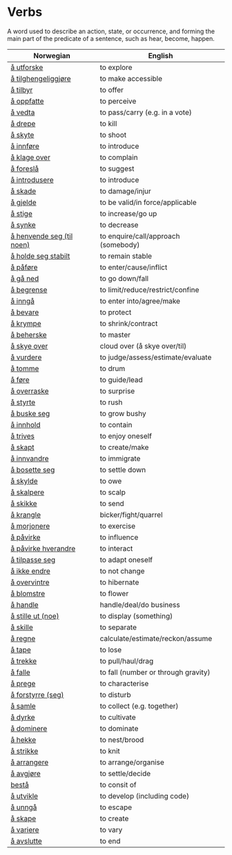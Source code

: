 # Verbs

A word used to describe an action, state, or occurrence, and forming the main part of the predicate of a sentence, such as hear, become, happen.

| Norwegian | English |
| --- | --- |
| [å utforske](https://www.ordnett.no/search?language=no&phrase=å%20utforske) | to explore |
| [å tilghengeliggjøre](https://www.ordnett.no/search?language=no&phrase=å%20tilghengeliggjøre) | to make accessible |
| [å tilbyr](https://www.ordnett.no/search?language=no&phrase=å%20tilbyr) | to offer |
| [å oppfatte](https://www.ordnett.no/search?language=no&phrase=å%20oppfatte) | to perceive |
| [å vedta](https://www.ordnett.no/search?language=no&phrase=å%20vedta) | to pass/carry (e.g. in a vote) |
| [å drepe](https://www.ordnett.no/search?language=no&phrase=å%20drepe) | to kill |
| [å skyte](https://www.ordnett.no/search?language=no&phrase=å%20skyte) | to shoot |
| [å innføre](https://www.ordnett.no/search?language=no&phrase=å%20innføre) | to introduce |
| [å klage over](https://www.ordnett.no/search?language=no&phrase=å%20klage%20over) | to complain |
| [å foreslå](https://www.ordnett.no/search?language=no&phrase=å%20foreslå) | to suggest |
| [å introdusere](https://www.ordnett.no/search?language=no&phrase=å%20introdusere) | to introduce |
| [å skade](https://www.ordnett.no/search?language=no&phrase=å%20skade) | to damage/injur |
| [å gjelde](https://www.ordnett.no/search?language=no&phrase=å%20gjelde) | to be valid/in force/applicable |
| [å stige](https://www.ordnett.no/search?language=no&phrase=å%20stige) | to increase/go up |
| [å synke](https://www.ordnett.no/search?language=no&phrase=å%20synke) | to decrease |
| [å henvende seg (til noen)](https://www.ordnett.no/search?language=no&phrase=å%20henvende%20seg%20(til%20noen)) | to enquire/call/approach (somebody) |
| [å holde seg stabilt](https://www.ordnett.no/search?language=no&phrase=å%20holde%20seg%20stabilt) | to remain stable |
| [å påføre](https://www.ordnett.no/search?language=no&phrase=å%20påføre) | to enter/cause/inflict |
| [å gå ned](https://www.ordnett.no/search?language=no&phrase=å%20gå%20ned) | to go down/fall |
| [å begrense](https://www.ordnett.no/search?language=no&phrase=å%20begrense) | to limit/reduce/restrict/confine |
| [å inngå](https://www.ordnett.no/search?language=no&phrase=å%20inngå) | to enter into/agree/make |
| [å bevare](https://www.ordnett.no/search?language=no&phrase=å%20bevare) | to protect |
| [å krympe](https://www.ordnett.no/search?language=no&phrase=å%20krympe) | to shrink/contract |
| [å beherske](https://www.ordnett.no/search?language=no&phrase=å%20beherske) | to master |
| [å skye over](https://www.ordnett.no/search?language=no&phrase=å%20skye%20over) | cloud over (å skye over/til) |
| [å vurdere](https://www.ordnett.no/search?language=no&phrase=å%20vurdere) | to judge/assess/estimate/evaluate |
| [å tomme](https://www.ordnett.no/search?language=no&phrase=å%20tomme) | to drum |
| [å føre](https://www.ordnett.no/search?language=no&phrase=å%20føre) | to guide/lead |
| [å overraske](https://www.ordnett.no/search?language=no&phrase=å%20overraske) | to surprise |
| [å styrte](https://www.ordnett.no/search?language=no&phrase=å%20styrte) | to rush |
| [å buske seg](https://www.ordnett.no/search?language=no&phrase=å%20buske%20seg) | to grow bushy |
| [å innhold](https://www.ordnett.no/search?language=no&phrase=å%20innhold) | to contain |
| [å trives](https://www.ordnett.no/search?language=no&phrase=å%20trives) | to enjoy oneself |
| [å skapt](https://www.ordnett.no/search?language=no&phrase=å%20skapt) | to create/make |
| [å innvandre](https://www.ordnett.no/search?language=no&phrase=å%20innvandre) | to immigrate |
| [å bosette seg](https://www.ordnett.no/search?language=no&phrase=å%20bosette%20seg) | to settle down |
| [å skylde](https://www.ordnett.no/search?language=no&phrase=å%20skylde) | to owe |
| [å skalpere](https://www.ordnett.no/search?language=no&phrase=å%20skalpere) | to scalp |
| [å skikke](https://www.ordnett.no/search?language=no&phrase=å%20skikke) | to send |
| [å krangle](https://www.ordnett.no/search?language=no&phrase=å%20krangle) | bicker/fight/quarrel |
| [å morjonere](https://www.ordnett.no/search?language=no&phrase=å%20morjonere) | to exercise |
| [å påvirke](https://www.ordnett.no/search?language=no&phrase=å%20påvirke) | to influence |
| [å påvirke hverandre](https://www.ordnett.no/search?language=no&phrase=å%20påvirke%20hverandre) | to interact |
| [å tilpasse seg](https://www.ordnett.no/search?language=no&phrase=å%20tilpasse%20seg) | to adapt oneself |
| [å ikke endre](https://www.ordnett.no/search?language=no&phrase=å%20ikke%20endre) | to not change |
| [å overvintre](https://www.ordnett.no/search?language=no&phrase=å%20overvintre) | to hibernate |
| [å blomstre](https://www.ordnett.no/search?language=no&phrase=å%20blomstre) | to flower |
| [å handle](https://www.ordnett.no/search?language=no&phrase=å%20handle) | handle/deal/do business |
| [å stille ut (noe)](https://www.ordnett.no/search?language=no&phrase=å%20stille%20ut%20(noe)) | to display (something) |
| [å skille](https://www.ordnett.no/search?language=no&phrase=å%20skille) | to separate |
| [å regne](https://www.ordnett.no/search?language=no&phrase=å%20regne) | calculate/estimate/reckon/assume |
| [å tape](https://www.ordnett.no/search?language=no&phrase=å%20tape) | to lose |
| [å trekke](https://www.ordnett.no/search?language=no&phrase=å%20trekke) | to pull/haul/drag |
| [å falle](https://www.ordnett.no/search?language=no&phrase=å%20falle) | to fall (number or through gravity) |
| [å prege](https://www.ordnett.no/search?language=no&phrase=å%20prege) | to characterise |
| [å forstyrre (seg)](https://www.ordnett.no/search?language=no&phrase=å%20forstyrre%20(seg)) | to disturb |
| [å samle](https://www.ordnett.no/search?language=no&phrase=å%20samle) | to collect (e.g. together) |
| [å dyrke](https://www.ordnett.no/search?language=no&phrase=å%20dyrke) | to cultivate |
| [å dominere](https://www.ordnett.no/search?language=no&phrase=å%20dominere) | to dominate |
| [å hekke](https://www.ordnett.no/search?language=no&phrase=å%20hekke) | to nest/brood |
| [å strikke](https://www.ordnett.no/search?language=no&phrase=å%20strikke) | to knit |
| [å arrangere](https://www.ordnett.no/search?language=no&phrase=å%20arrangere) | to arrange/organise |
| [å avgjøre](https://www.ordnett.no/search?language=no&phrase=å%20avgjøre) | to settle/decide |
| [bestå](https://www.ordnett.no/search?language=no&phrase=bestå) | to consit of |
| [å utvikle](https://www.ordnett.no/search?language=no&phrase=å%20utvikle) | to develop (including code) |
| [å unngå](https://www.ordnett.no/search?language=no&phrase=å%20unngå) | to escape |
| [å skape](https://www.ordnett.no/search?language=no&phrase=å%20skape) | to create |
| [å variere](https://www.ordnett.no/search?language=no&phrase=å%20variere) | to vary |
| [å avslutte](https://www.ordnett.no/search?language=no&phrase=å%20avslutte) | to end |

